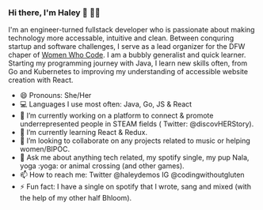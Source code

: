 ### Hi there, I'm Haley 👋 :woman_technologist:

<!--
**hdemos/hdemos** is a ✨ _special_ ✨ repository because its `README.md` (this file) appears on your GitHub profile.-->

I'm an engineer-turned fullstack developer who is passionate about making technology more accessable, intuitive and clean. Between conquring startup and software challenges, I serve as a lead organizer for the DFW chaper of [Women Who Code](https://www.womenwhocode.com/). I am a bubbly generalist and quick learner. Starting my programming journey with Java, I learn new skills often, from Go and Kubernetes to improving my understanding of accessible website creation with React.

- 😄 Pronouns: She/Her
- :computer: Languages I use most often: Java, Go, JS & React
- 🔭 I’m currently working on a platform to connect & promote underrepresented people in STEAM fields ( Twitter: @discovHERStory).
- 🌱 I’m currently learning React & Redux.
- 👯 I’m looking to collaborate on any projects related to music or helping women/BIPOC.
- 💬 Ask me about anything tech related, my spotify single, my pup Nala, yoga :yoga: or animal crossing (and other games). 
- 📫 How to reach me: Twitter @haleydemos IG @codingwithoutgluten
- ⚡ Fun fact: I have a single on spotify that I wrote, sang and mixed (with the help of my other half Bhloom).

